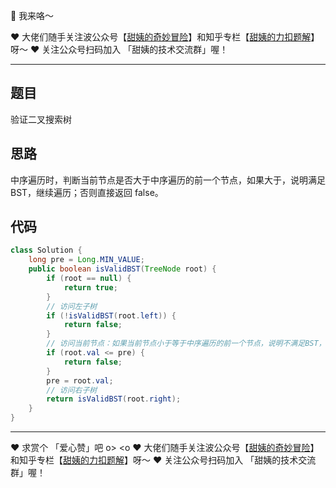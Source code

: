 🙋 我来咯～

❤️ 大佬们随手关注波公众号【[甜姨的奇妙冒险](http://q8bj89g2o.bkt.clouddn.com/sweetiee.jpeg)】和知乎专栏【[甜姨的力扣题解](https://zhuanlan.zhihu.com/c_1224355183452614656)】呀～
❤️ 关注公众号扫码加入 「甜姨的技术交流群」喔！

---

## 题目 

验证二叉搜索树


## 思路

中序遍历时，判断当前节点是否大于中序遍历的前一个节点，如果大于，说明满足 BST，继续遍历；否则直接返回 false。

## 代码

``` Java
class Solution {
    long pre = Long.MIN_VALUE;
    public boolean isValidBST(TreeNode root) {
        if (root == null) {
            return true;
        }
        // 访问左子树
        if (!isValidBST(root.left)) {
            return false;
        }
        // 访问当前节点：如果当前节点小于等于中序遍历的前一个节点，说明不满足BST，返回 false；否则继续遍历。
        if (root.val <= pre) {
            return false;
        }
        pre = root.val;
        // 访问右子树
        return isValidBST(root.right);
    }
}
```

---
❤️ 求赏个 「爱心赞」吧 o> <o
❤️ 大佬们随手关注波公众号【[甜姨的奇妙冒险](http://q8bj89g2o.bkt.clouddn.com/sweetiee.jpeg)】和知乎专栏【[甜姨的力扣题解](https://zhuanlan.zhihu.com/c_1224355183452614656)】呀～
❤️ 关注公众号扫码加入 「甜姨的技术交流群」喔！